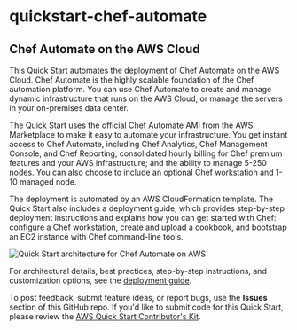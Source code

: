 # quickstart-chef-automate
## Chef Automate on the AWS Cloud

This Quick Start automates the deployment of Chef Automate on the AWS Cloud. Chef Automate is the highly scalable foundation of the Chef automation platform. You can use Chef Automate to create and manage dynamic infrastructure that runs on the AWS Cloud, or manage the servers in your on-premises data center.

The Quick Start uses the official Chef Automate AMI from the AWS Marketplace to make it easy to automate your infrastructure. You get instant access to Chef Automate, including Chef Analytics, Chef Management Console, and Chef Reporting; consolidated hourly billing for Chef premium features and your AWS infrastructure; and the ability to manage 5-250 nodes. You can also choose to include an optional Chef workstation and 1-10 managed node. 

The deployment is automated by an AWS CloudFormation template. The Quick Start also includes a deployment guide, which provides step-by-step deployment instructions and explains how you can get started with Chef: configure a Chef workstation, create and upload a cookbook, and bootstrap an EC2 instance with Chef command-line tools.

![Quick Start architecture for Chef Automate on AWS](https://d0.awsstatic.com/partner-network/QuickStart/datasheets/chef-automate-architecture-on-aws.png)

For architectural details, best practices, step-by-step instructions, and customization options, see the 
[deployment guide](http://docs.aws.amazon.com/quickstart/latest/chef-server/welcome.html).

To post feedback, submit feature ideas, or report bugs, use the **Issues** section of this GitHub repo.
If you'd like to submit code for this Quick Start, please review the [AWS Quick Start Contributor's Kit](https://aws-quickstart.github.io/). 

